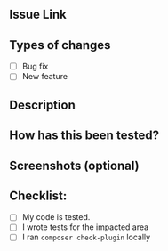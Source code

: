 
## Issue Link
<!-- please add issue link -->

## Types of changes
- [ ] Bug fix
- [ ] New feature

## Description
<!-- Please describe what you have changed or added -->

## How has this been tested?
<!-- Please describe in detail how you tested your changes. -->
<!-- Include details of your testing environment, tests ran to see how -->
<!-- your change affects other areas of the code, etc. -->

## Screenshots (optional)
<!-- Please provide some screenshots of your tests -->

## Checklist:
- [ ] My code is tested.
- [ ] I wrote tests for the impacted area
- [ ] I ran `composer check-plugin` locally